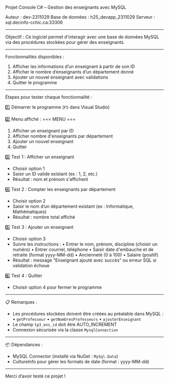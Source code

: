 Projet Console C# – Gestion des enseignants avec MySQL

Auteur : dev-2311029
Base de données : h25_devapp_2311029
Serveur : sql.decinfo-cchic.ca:33306

---

Objectif :
Ce logiciel permet d'interagir avec une base de données MySQL via des procédures stockées pour gérer des enseignants.

---

Fonctionnalités disponibles :
1. Afficher les informations d’un enseignant à partir de son ID
2. Afficher le nombre d’enseignants d’un département donné
3. Ajouter un nouvel enseignant avec validations
4. Quitter le programme

---

Étapes pour tester chaque fonctionnalité :

1️⃣ Démarrer le programme (`F5` dans Visual Studio)

2️⃣ Menu affiché :
   === MENU ===
   1. Afficher un enseignant par ID
   2. Afficher nombre d'enseignants par département
   3. Ajouter un nouvel enseignant
   4. Quitter

3️⃣ Test 1 : Afficher un enseignant
   - Choisir option 1
   - Saisir un ID valide existant (ex : 1, 2, etc.)
   - Résultat : nom et prénom s'affichent

4️⃣ Test 2 : Compter les enseignants par département
   - Choisir option 2
   - Saisir le nom d’un département existant (ex : Informatique, Mathématiques)
   - Résultat : nombre total affiché

5️⃣ Test 3 : Ajouter un enseignant
   - Choisir option 3
   - Suivre les instructions :
     • Entrer le nom, prénom, discipline (choisir un numéro)
     • Entrer courriel, téléphone
     • Saisir date d'embauche et de retraite (format yyyy-MM-dd)
     • Ancienneté (0 à 100)
     • Salaire (positif)
   - Résultat : message “Enseignant ajouté avec succès” ou erreur SQL si validation échoue

6️⃣ Test 4 : Quitter
   - Choisir option 4 pour fermer le programme

---

📋 Remarques :
- Les procédures stockées doivent être créées au préalable dans MySQL :
    • `getProfesseur`
    • `getNombresProfesseurs`
    • `ajouterEnseignant`
- Le champ `tp3_ens_id` doit être AUTO_INCREMENT
- Connexion sécurisée via la classe `MysqlConnection`

---

📦 Dépendances :
- MySQL Connector (installé via NuGet : `MySql.Data`)
- CultureInfo pour gérer les formats de date (format : yyyy-MM-dd)

---

Merci d’avoir testé ce projet !
